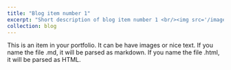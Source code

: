 ```yaml
---
title: "Blog item number 1"
excerpt: "Short description of blog item number 1 <br/><img src='/images/500x300.png'>"
collection: blog
---
```


This is an item in your portfolio. It can be have images or nice text. If you name the file .md, it will be parsed as markdown. If you name the file .html, it will be parsed as HTML. 
